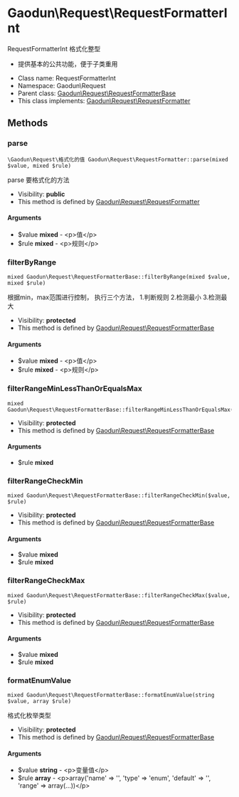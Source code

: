 Gaodun\Request\RequestFormatterInt
===============

RequestFormatterInt 格式化整型

- 提供基本的公共功能，便于子类重用


* Class name: RequestFormatterInt
* Namespace: Gaodun\Request
* Parent class: [Gaodun\Request\RequestFormatterBase](Gaodun-Request-RequestFormatterBase.md)
* This class implements: [Gaodun\Request\RequestFormatter](Gaodun-Request-RequestFormatter.md)






Methods
-------


### parse

    \Gaodun\Request\格式化的值 Gaodun\Request\RequestFormatter::parse(mixed $value, mixed $rule)

parse 要格式化的方法



* Visibility: **public**
* This method is defined by [Gaodun\Request\RequestFormatter](Gaodun-Request-RequestFormatter.md)


#### Arguments
* $value **mixed** - &lt;p&gt;值&lt;/p&gt;
* $rule **mixed** - &lt;p&gt;规则&lt;/p&gt;



### filterByRange

    mixed Gaodun\Request\RequestFormatterBase::filterByRange(mixed $value, mixed $rule)

根据min，max范围进行控制，
执行三个方法，
1.判断规则
2.检测最小
3.检测最大



* Visibility: **protected**
* This method is defined by [Gaodun\Request\RequestFormatterBase](Gaodun-Request-RequestFormatterBase.md)


#### Arguments
* $value **mixed** - &lt;p&gt;值&lt;/p&gt;
* $rule **mixed** - &lt;p&gt;规则&lt;/p&gt;



### filterRangeMinLessThanOrEqualsMax

    mixed Gaodun\Request\RequestFormatterBase::filterRangeMinLessThanOrEqualsMax($rule)





* Visibility: **protected**
* This method is defined by [Gaodun\Request\RequestFormatterBase](Gaodun-Request-RequestFormatterBase.md)


#### Arguments
* $rule **mixed**



### filterRangeCheckMin

    mixed Gaodun\Request\RequestFormatterBase::filterRangeCheckMin($value, $rule)





* Visibility: **protected**
* This method is defined by [Gaodun\Request\RequestFormatterBase](Gaodun-Request-RequestFormatterBase.md)


#### Arguments
* $value **mixed**
* $rule **mixed**



### filterRangeCheckMax

    mixed Gaodun\Request\RequestFormatterBase::filterRangeCheckMax($value, $rule)





* Visibility: **protected**
* This method is defined by [Gaodun\Request\RequestFormatterBase](Gaodun-Request-RequestFormatterBase.md)


#### Arguments
* $value **mixed**
* $rule **mixed**



### formatEnumValue

    mixed Gaodun\Request\RequestFormatterBase::formatEnumValue(string $value, array $rule)

格式化枚举类型



* Visibility: **protected**
* This method is defined by [Gaodun\Request\RequestFormatterBase](Gaodun-Request-RequestFormatterBase.md)


#### Arguments
* $value **string** - &lt;p&gt;变量值&lt;/p&gt;
* $rule **array** - &lt;p&gt;array(&#039;name&#039; =&gt; &#039;&#039;, &#039;type&#039; =&gt; &#039;enum&#039;, &#039;default&#039; =&gt; &#039;&#039;, &#039;range&#039; =&gt; array(...))&lt;/p&gt;


